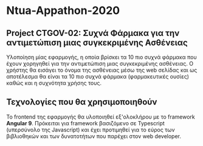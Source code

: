 # Ntua-Appathon-2020

## Project CTGOV-02: Συχνά Φάρμακα για την αντιμετώπιση μιας συγκεκριμένης Ασθένειας

Υλοποίηση μίας εφαρμογής, η οποία βρίσκει τα 10 πιο συχνά φάρμακα που έχουν χορηγηθεί για την αντιμετώπιση μιας συγκεκριμένης ασθένειας. 
Ο χρήστης θα εισάγει το όνομα της ασθένειας μέσω της web σελίδας και ως αποτέλεσμα θα είναι τα 10 πιο συχνά φάρμακα (φαρμακευτικές ουσίες) καθώς και η συχνότητα χρήσης τους. 

## Τεχνολογίες που θα χρησιμοποιηθούν

To frontend της εφαρμογής θα υλοποιηθεί εξ'ολοκλήρου με το framework <strong>Angular 9</strong>.
Πρόκειται για framework βασιζόμενο σε Typescript (υπερσύνολο της Javascript) και έχει προτιμηθεί για το εύρος των βιβλιοθηκών και των δυνατοτήτων που παρέχει στον web developer.